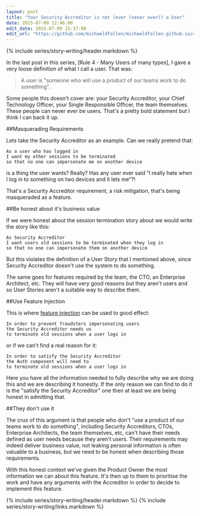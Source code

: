```yaml
---
layout: post
title: "Your Security Accreditor is not (ever (never ever)) a User"
date: 2015-07-09 12:46:00
edit_date: 2015-07-09 15:37:00
edit_url: "https://github.com/michaeldfallen/michaeldfallen.github.io/commits/master/_posts/2015-07-09-story-writing-not-a-user.markdown"
---
```


{% include series/story-writing/header.markdown %}

In the last post in this series, [Rule 4 - Many Users of many types], I gave a
very loose definition of what I call a user. That was:

>A user is "someone who will use a product of our teams work to do
something".

Some people this doesn't cover are: your Security Accreditor, your Chief
Technology Officer, your Single Responsible Officer, the team themselves.
These people can never ever be users. That's a pretty bold statement but I
think I can back it up.

<!--more-->

##Masquerading Requirements

Lets take the Security Accreditor as an example. Can we really pretend that:

    As a user who has logged in
    I want my other sessions to be terminated
    so that no one can impersonate me on another device

is a thing the user wants? Really? Has any user ever said “I really hate when I
log in to something on two devices and it lets me”?!

That's a Security Accreditor requirement, a risk mitigation, that's being
masqueraded as a feature.

##Be honest about it's business value

If we were honest about the session termination story about we would write the
story like this:

    As Security Accreditor
    I want users old sessions to be terminated when they log in
    so that no one can impersonate them on another device

But this violates the definition of a User Story that I mentioned above, since
Security Accreditor doesn't use the system to do something.

The same goes for features required by the team, the CTO, an Enterprise
Architect, etc. They will have very good reasons but they aren't users and
so User Stories aren't a suitable way to describe them.

##Use Feature Injection

This is where [feature injection] can be used to good effect:

    In order to prevent fraudsters impersonating users
    the Security Accreditor needs us
    to terminate old sessions when a user logs in

or if we can't find a real reason for it:

    In order to satisfy the Security Accreditor
    the Auth component will need to
    to terminate old sessions when a user logs in

Here you have all the information needed to fully describe why we are doing this
and we are describing it honestly. If the only reason we can find to do it is
the "satisfy the Security Accreditor" one then at least we are being honest in
admitting that.

##They don't use it

The crux of this argument is that people who don't "use a product of our teams
work to do something", including Security Accreditors, CTOs, Enterprise
Architects, the team themselves, etc, can't have their needs defined as user
needs because they aren't users. Their requirements may indeed deliver business
value, not leaking personal information is often valuable to a business, but we
need to be honest when describing those requirements.

With this honest context we've given the Product Owner the most information we
can about this feature. It's then up to them to prioritise the work and have
any arguments with the Accreditor in order to decide to implement this feature.

{% include series/story-writing/header.markdown %}
{% include series/story-writing/links.markdown %}

[feature injection]: http://lizkeogh.com/2008/09/10/feature-injection-and-handling-technical-stories/
